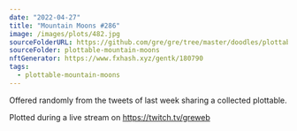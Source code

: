 ```yaml
---
date: "2022-04-27"
title: "Mountain Moons #286"
image: /images/plots/482.jpg
sourceFolderURL: https://github.com/gre/gre/tree/master/doodles/plottable-mountain-moons
sourceFolder: plottable-mountain-moons
nftGenerator: https://www.fxhash.xyz/gentk/180790
tags:
  - plottable-mountain-moons
---
```


Offered randomly from the tweets of last week sharing a collected plottable.

Plotted during a live stream on https://twitch.tv/greweb
